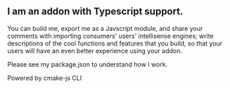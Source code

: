 ## I am an addon with Typescript support.

You can build me, export me as a Javscript module, and share your comments with importing consumers' users' intellisense engines; write descriptions of the cool functions and features that you build, so that your users will have an even better experience using your addon.

Please see my package.json to understand how I work.

Powered by cmake-js CLI
